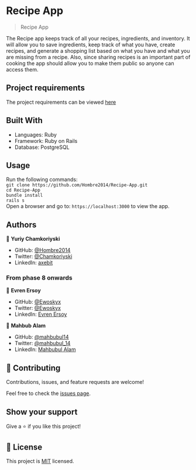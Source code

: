 # Recipe App

>  Recipe App

The Recipe app keeps track of all your recipes, ingredients, and inventory. It will allow you to save ingredients, keep track of what you have, create recipes, and generate a shopping list based on what you have and what you are missing from a recipe. Also, since sharing recipes is an important part of cooking the app should allow you to make them public so anyone can access them.

## Project requirements

The project requirements can be viewed [here](https://github.com/microverseinc/curriculum-rails/blob/main/recipe-app/buisness_requirements.md)

## Built With

- Languages: Ruby
- Framework: Ruby on Rails
- Database: PostgreSQL

## Usage

Run the following commands:</br>
`git clone https://github.com/Hombre2014/Recipe-App.git`</br>
`cd Recipe-App`</br>
`bundle install`</br>
`rails s`</br>
Open a browser and go to: `https://localhost:3000` to view the app.

## Authors

👤 **Yuriy Chamkoriyski**

- GitHub: [@Hombre2014](https://github.com/Hombre2014)
- Twitter: [@Chamkoriyski](https://twitter.com/Chamkoriyski)
- LinkedIn: [axebit](https://linkedin.com/in/axebit)

### From phase 8 onwards

👤 **Evren Ersoy**

- GitHub: [@Ewoskyx](https://github.com/Ewoskyx)
- Twitter: [@Ewoskyx](https://twitter.com/Ewoskyx)
- LinkedIn: [Evren Ersoy](https://www.linkedin.com/in/ewoskyx)

👤 **Mahbub Alam**

- GitHub: [@mahbubul14](https://github.com/mahbubul14)
- Twitter: [@mahbubul_14](https://twitter.com/mahbubul_14)
- LinkedIn: [Mahbubul Alam](https://www.linkedin.com/in/mahbubul14/)

## 🤝 Contributing

Contributions, issues, and feature requests are welcome!

Feel free to check the [issues page](https://github.com/Hombre2014/hellorails/issues).

## Show your support

Give a ⭐️ if you like this project!

## 📝 License

This project is [MIT](./license.md) licensed.
